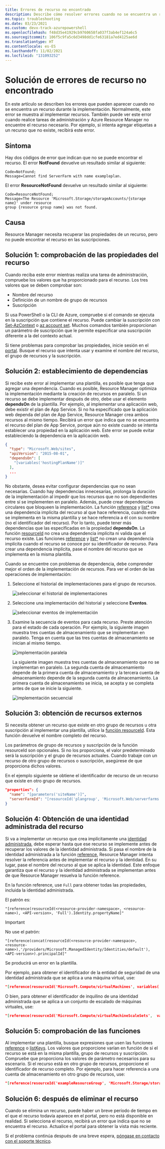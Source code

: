 ```yaml
---
title: Errores de recurso no encontrado
description: Describe cómo resolver errores cuando no se encuentra un recurso. El error se puede producir al implementar una plantilla de Azure Resource Manager o al realizar acciones de administración.
ms.topic: troubleshooting
ms.date: 03/23/2021
ms.custom: devx-track-azurepowershell
ms.openlocfilehash: f48d35e41929cb9760658fa037f3ab4ef124a6c5
ms.sourcegitcommit: 106f5c9fa5c6d3498dd1cfe63181a7ed4125ae6d
ms.translationtype: HT
ms.contentlocale: es-ES
ms.lasthandoff: 11/02/2021
ms.locfileid: "131093252"
---
```

# <a name="resolve-resource-not-found-errors"></a>Solución de errores de recurso no encontrado

En este artículo se describen los errores que pueden aparecer cuando no se encuentra un recurso durante la implementación. Normalmente, este error se muestra al implementar recursos. También puede ver este error cuando realice tareas de administración y Azure Resource Manager no encuentre el recurso necesario. Por ejemplo, si intenta agregar etiquetas a un recurso que no existe, recibirá este error.

## <a name="symptom"></a>Síntoma

Hay dos códigos de error que indican que no se puede encontrar el recurso. El error **NotFound** devuelve un resultado similar al siguiente:

```
Code=NotFound;
Message=Cannot find ServerFarm with name exampleplan.
```

El error **ResourceNotFound** devuelve un resultado similar al siguiente:

```
Code=ResourceNotFound;
Message=The Resource 'Microsoft.Storage/storageAccounts/{storage name}' under resource
group {resource group name} was not found.
```

## <a name="cause"></a>Causa

Resource Manager necesita recuperar las propiedades de un recurso, pero no puede encontrar el recurso en las suscripciones.

## <a name="solution-1---check-resource-properties"></a>Solución 1: comprobación de las propiedades del recurso

Cuando reciba este error mientras realiza una tarea de administración, compruebe los valores que ha proporcionado para el recurso. Los tres valores que se deben comprobar son:

* Nombre del recurso
* Definición de un nombre de grupo de recursos
* Suscripción

Si usa PowerShell o la CLI de Azure, compruebe si el comando se ejecuta en la suscripción que contiene el recurso. Puede cambiar la suscripción con [Set-AzContext](/powershell/module/Az.Accounts/Set-AzContext) o [az account set](/cli/azure/account#az_account_set). Muchos comandos también proporcionan un parámetro de suscripción que le permite especificar una suscripción diferente a la del contexto actual.

Si tiene problemas para comprobar las propiedades, inicie sesión en el [portal](https://portal.azure.com). Busque el recurso que intenta usar y examine el nombre del recurso, el grupo de recursos y la suscripción.

## <a name="solution-2---set-dependencies"></a>Solución 2: establecimiento de dependencias

Si recibe este error al implementar una plantilla, es posible que tenga que agregar una dependencia. Cuando es posible, Resource Manager optimiza la implementación mediante la creación de recursos en paralelo. Si un recurso se debe implementar después de otro, debe usar el elemento **dependsOn** de la plantilla. Por ejemplo, al implementar una aplicación web, debe existir el plan de App Service. Si no ha especificado que la aplicación web dependa del plan de App Service, Resource Manager crea ambos recursos al mismo tiempo. Recibirá un error que indica que no se encuentra el recurso del plan de App Service, porque aún no existe cuando se intenta establecer una propiedad en la aplicación web. Este error se puede evitar estableciendo la dependencia en la aplicación web.

```json
{
  "type": "Microsoft.Web/sites",
  "apiVersion": "2015-08-01",
  "dependsOn": [
    "[variables('hostingPlanName')]"
  ],
  ...
}
```

No obstante, desea evitar configurar dependencias que no sean necesarias. Cuando hay dependencias innecesarias, prolonga la duración de la implementación al impedir que los recursos que no son dependientes entre sí se implementen en paralelo. Además, puede crear dependencias circulares que bloqueen la implementación. La función [reference](../templates/template-functions-resource.md#reference) y [list*](../templates/template-functions-resource.md#list) crea una dependencia implícita del recurso al que hace referencia, cuando este se implementa en la misma plantilla y se hace referencia a él con su nombre (no el identificador del recurso). Por lo tanto, puede tener más dependencias que las especificadas en la propiedad **dependsOn**. La función [resourceId](../templates/template-functions-resource.md#resourceid) no crea una dependencia implícita ni valida que el recurso existe. Las funciones [reference](../templates/template-functions-resource.md#reference) y [list*](../templates/template-functions-resource.md#list) no crean una dependencia implícita cuando el recurso se conoce por su identificador de recurso. Para crear una dependencia implícita, pase el nombre del recurso que se implementa en la misma plantilla.

Cuando se encuentre con problemas de dependencia, debe comprender mejor el orden de la implementación de recursos. Para ver el orden de las operaciones de implementación:

1. Seleccione el historial de implementaciones para el grupo de recursos.

   ![seleccionar el historial de implementaciones](./media/error-not-found/select-deployment.png)

2. Seleccione una implementación del historial y seleccione **Eventos**.

   ![seleccionar eventos de implementación](./media/error-not-found/select-deployment-events.png)

3. Examine la secuencia de eventos para cada recurso. Preste atención para el estado de cada operación. Por ejemplo, la siguiente imagen muestra tres cuentas de almacenamiento que se implementan en paralelo. Tenga en cuenta que las tres cuentas de almacenamiento se inician al mismo tiempo.

   ![implementación paralela](./media/error-not-found/deployment-events-parallel.png)

   La siguiente imagen muestra tres cuentas de almacenamiento que no se implementan en paralelo. La segunda cuenta de almacenamiento depende de la primera cuenta de almacenamiento y la tercera cuenta de almacenamiento depende de la segunda cuenta de almacenamiento. La primera cuenta de almacenamiento se inicia, se acepta y se completa antes de que se inicie la siguiente.

   ![implementación secuencial](./media/error-not-found/deployment-events-sequence.png)

## <a name="solution-3---get-external-resource"></a>Solución 3: obtención de recursos externos

Si necesita obtener un recurso que existe en otro grupo de recursos u otra suscripción al implementar una plantilla, utilice la [función resourceId](../templates/template-functions-resource.md#resourceid). Esta función devuelve el nombre completo del recurso.

Los parámetros de grupo de recursos y suscripción de la función resourceId son opcionales. Si no los proporciona, el valor predeterminado será la suscripción y el grupo de recursos actuales. Cuando trabaje con un recurso de otro grupo de recursos o suscripción, asegúrese de que proporciona dichos valores.

En el ejemplo siguiente se obtiene el identificador de recurso de un recurso que existe en otro grupo de recursos.

```json
"properties": {
  "name": "[parameters('siteName')]",
  "serverFarmId": "[resourceId('plangroup', 'Microsoft.Web/serverfarms', parameters('hostingPlanName'))]"
}
```

## <a name="solution-4---get-managed-identity-from-resource"></a>Solución 4: Obtención de una identidad administrada del recurso

Si va a implementar un recurso que crea implícitamente una [identidad administrada](../../active-directory/managed-identities-azure-resources/overview.md), debe esperar hasta que ese recurso se implemente antes de recuperar los valores de la identidad administrada. Si pasa el nombre de la identidad administrada a la función [reference](../templates/template-functions-resource.md#reference), Resource Manager intenta resolver la referencia antes de implementar el recurso y la identidad. En su lugar, pase el nombre del recurso al que se aplica la identidad. Este enfoque garantiza que el recurso y la identidad administrada se implementan antes de que Resource Manager resuelva la función reference.

En la función reference, use `Full` para obtener todas las propiedades, incluida la identidad administrada.

El patrón es:

`"[reference(resourceId(<resource-provider-namespace>, <resource-name>), <API-version>, 'Full').Identity.propertyName]"`

> [!IMPORTANT]
> No use el patrón:
>
> `"[reference(concat(resourceId(<resource-provider-namespace>, <resource-name>),'/providers/Microsoft.ManagedIdentity/Identities/default'),<API-version>).principalId]"`
>
> Se producirá un error en la plantilla.

Por ejemplo, para obtener el identificador de la entidad de seguridad de una identidad administrada que se aplica a una máquina virtual, use:

```json
"[reference(resourceId('Microsoft.Compute/virtualMachines', variables('vmName')),'2019-12-01', 'Full').identity.principalId]",
```

O bien, para obtener el identificador de inquilino de una identidad administrada que se aplica a un conjunto de escalado de máquinas virtuales, use:

```json
"[reference(resourceId('Microsoft.Compute/virtualMachineScaleSets',  variables('vmNodeType0Name')), 2019-12-01, 'Full').Identity.tenantId]"
```

## <a name="solution-5---check-functions"></a>Solución 5: comprobación de las funciones

Al implementar una plantilla, busque expresiones que usen las funciones [reference](../templates/template-functions-resource.md#reference) o [listKeys](../templates/template-functions-resource.md#listkeys). Los valores que proporcione varían en función de si el recurso se está en la misma plantilla, grupo de recursos y suscripción. Compruebe que proporciona los valores de parámetro necesarios para su escenario. Si el recurso está en otro grupo de recursos, proporcione el identificador de recurso completo. Por ejemplo, para hacer referencia a una cuenta de almacenamiento en otro grupo de recursos, use:

```json
"[reference(resourceId('exampleResourceGroup', 'Microsoft.Storage/storageAccounts', 'myStorage'), '2017-06-01')]"
```

## <a name="solution-6---after-deleting-resource"></a>Solución 6: después de eliminar el recurso

Cuando se elimina un recurso, puede haber un breve período de tiempo en el que el recurso todavía aparece en el portal, pero no está disponible en realidad. Si selecciona el recurso, recibirá un error que indica que no se encuentra el recurso. Actualice el portal para obtener la vista más reciente.

Si el problema continúa después de una breve espera, [póngase en contacto con el soporte técnico](https://azure.microsoft.com/support/options/).
